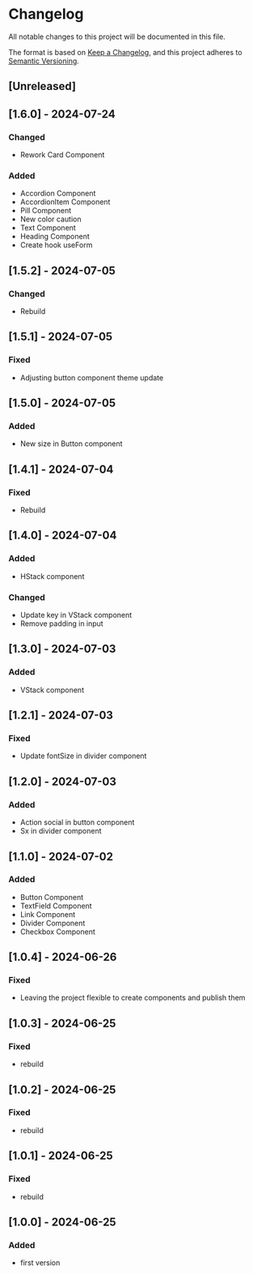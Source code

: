 # Changelog

All notable changes to this project will be documented in this file.

The format is based on [Keep a Changelog](https://keepachangelog.com/en/1.0.0/),
and this project adheres to [Semantic Versioning](https://semver.org/spec/v2.0.0.html).

## [Unreleased]

## [1.6.0] - 2024-07-24

### Changed
- Rework Card Component

### Added

- Accordion Component
- AccordionItem Component
- Pill Component
- New color caution
- Text Component
- Heading Component
- Create hook useForm

## [1.5.2] - 2024-07-05

### Changed

- Rebuild

## [1.5.1] - 2024-07-05

### Fixed

- Adjusting button component theme update

## [1.5.0] - 2024-07-05

### Added

- New size in Button component

## [1.4.1] - 2024-07-04

### Fixed

- Rebuild

## [1.4.0] - 2024-07-04

### Added

- HStack component

### Changed

- Update key in VStack component
- Remove padding in input

## [1.3.0] - 2024-07-03

### Added

- VStack component

## [1.2.1] - 2024-07-03

### Fixed

- Update fontSize in divider component

## [1.2.0] - 2024-07-03

### Added

- Action social in button component
- Sx in divider component

## [1.1.0] - 2024-07-02

### Added

- Button Component
- TextField Component
- Link Component
- Divider Component
- Checkbox Component

## [1.0.4] - 2024-06-26

### Fixed

- Leaving the project flexible to create components and publish them

## [1.0.3] - 2024-06-25

### Fixed

- rebuild

## [1.0.2] - 2024-06-25

### Fixed

- rebuild

## [1.0.1] - 2024-06-25

### Fixed

- rebuild

## [1.0.0] - 2024-06-25

### Added

- first version